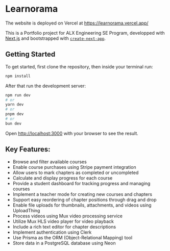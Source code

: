 # Learnorama
The website is deployed on Vercel at https://learnorama.vercel.app/

This is a Portfolio project for ALX Engineering SE Program, developped with [Next.js](https://nextjs.org/) and bootstrapped with [`create-next-app`](https://github.com/vercel/next.js/tree/canary/packages/create-next-app).


## Getting Started
To get started, first clone the repository, then inside your terminal run:

```bash
npm install
```

After that run the development server:

```bash
npm run dev
# or
yarn dev
# or
pnpm dev
# or
bun dev
```

Open [http://localhost:3000](http://localhost:3000) with your browser to see the result.

## Key Features:

- Browse and filter available courses
- Enable course purchases using Stripe payment integration
- Allow users to mark chapters as completed or uncompleted
- Calculate and display progress for each course
- Provide a student dashboard for tracking progress and managing courses
- Implement a teacher mode for creating new courses and chapters
- Support easy reordering of chapter positions through drag and drop
- Enable file uploads for thumbnails, attachments, and videos using UploadThing
- Process videos using Mux video processing service
- Utilize Mux HLS video player for video playback
- Include a rich text editor for chapter descriptions
- Implement authentication using Clerk
- Use Prisma as the ORM (Object-Relational Mapping) tool
- Store data in a PostgreSQL database using Neon

